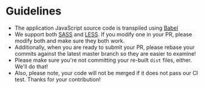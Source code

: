 Guidelines
=============
* The application JavaScript source code is transpiled using [Babel](https://babeljs.io/)
* We support both [SASS](http://sass-lang.com/) and [LESS](http://lesscss.org/). If you modify one in your PR, please modify both and make sure they both work.
* Additionally, when you are ready to submit your PR, please rebase your commits against the latest master branch so they are easier to examine!
* Please make sure you're not committing your re-built `dist` files, either. We'll do that!
* Also, please note, your code will not be merged if it does not pass our CI test. Thanks for your contribution!
